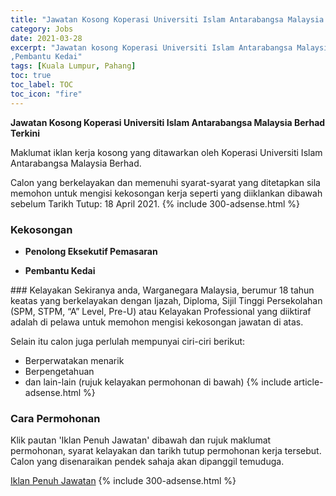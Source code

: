 ```yaml
---
title: "Jawatan Kosong Koperasi Universiti Islam Antarabangsa Malaysia Berhad Terkini" 
category: Jobs 
date: 2021-03-28 
excerpt: "Jawatan kosong Koperasi Universiti Islam Antarabangsa Malaysia Berhad terkini untuk kekosongan Penolong Eksekutif Pemasaran
,Pembantu Kedai" 
tags: [Kuala Lumpur, Pahang] 
toc: true 
toc_label: TOC 
toc_icon: "fire" 
--- 
```


**Jawatan Kosong Koperasi Universiti Islam Antarabangsa Malaysia Berhad Terkini**

Maklumat iklan kerja kosong yang ditawarkan oleh Koperasi Universiti Islam Antarabangsa Malaysia Berhad. 

Calon yang berkelayakan dan memenuhi syarat-syarat yang ditetapkan sila memohon untuk mengisi kekosongan kerja seperti yang diiklankan dibawah sebelum Tarikh Tutup: 18 April 2021. 
{% include 300-adsense.html %} 
### Kekosongan 
<ul>
<li>
<p><strong>Penolong Eksekutif Pemasaran</strong></p>
</li>
<li><strong>Pembantu Kedai&#160;&#160;</strong></li>
</ul> 
### Kelayakan 
Sekiranya anda, Warganegara Malaysia, berumur 18 tahun keatas yang berkelayakan dengan Ijazah, Diploma, Sijil Tinggi Persekolahan (SPM, STPM, “A” Level, Pre-U) atau Kelayakan Professional yang diiktiraf adalah di pelawa untuk memohon mengisi kekosongan jawatan di atas.

Selain itu calon juga perlulah mempunyai ciri-ciri berikut:
- Berperwatakan menarik
- Berpengetahuan
- dan lain-lain (rujuk kelayakan permohonan di bawah) 
{% include article-adsense.html %} 
### Cara Permohonan 
Klik pautan 'Iklan Penuh Jawatan' dibawah dan rujuk maklumat permohonan, syarat kelayakan dan tarikh tutup permohonan kerja tersebut.
Calon yang disenaraikan pendek sahaja akan dipanggil temuduga.

<a href="https://candidates.myfuturejobs.gov.my/search-jobs?what=KOPERASI%20UNIVERSITI%20ISLAM%20ANTARABANGSA%20MALAYSIA%20BERHAD&jobId=f22c353df36c49d2bcc4dd6d159b4857" class="btn btn--info" target="_blank" rel="nofollow noopenner">Iklan Penuh Jawatan</a> 
{% include 300-adsense.html %} 